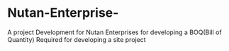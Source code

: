 # Nutan-Enterprise-
A project Development for Nutan Enterprises for developing a BOQ(Bill of Quantity) Required for developing a site project
